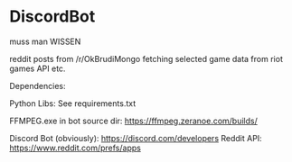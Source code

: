 # DiscordBot
muss man WISSEN


reddit posts from /r/OkBrudiMongo
fetching selected game data from riot games API
etc.


Dependencies:

Python Libs: See requirements.txt

FFMPEG.exe in bot source dir: https://ffmpeg.zeranoe.com/builds/

Discord Bot (obviously): https://discord.com/developers
Reddit API: https://www.reddit.com/prefs/apps
